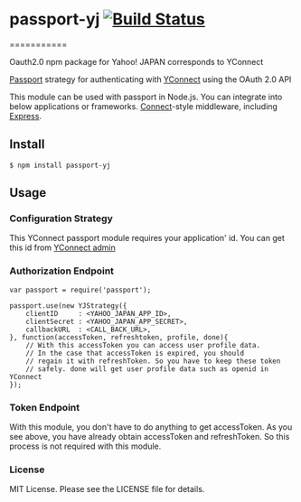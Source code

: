 # passport-yj   [![Build Status](https://travis-ci.org/Lewuathe/passport-yj.png?branch=master)](https://travis-ci.org/Lewuathe/passport-yj)
===========

Oauth2.0 npm package for Yahoo! JAPAN corresponds to YConnect

[Passport](http://passportjs.org/) strategy for authenticating with [YConnect](http://developer.yahoo.co.jp/yconnect/) using the OAuth 2.0 API

This module can be used with passport in Node.js.
You can integrate into below applications or frameworks.
[Connect](http://www.senchalabs.org/connect/)-style middleware, including
[Express](http://expressjs.com/).

## Install

    $ npm install passport-yj

## Usage

### Configuration Strategy

This YConnect passport module requires your application' id. 
You can get this id from [YConnect admin](http://developer.yahoo.co.jp/start/)

### Authorization Endpoint

    var passport = require('passport');
	
	passport.use(new YJStrategy({
	    clientID     : <YAHOO_JAPAN_APP_ID>,
		clientSecret : <YAHOO_JAPAN_APP_SECRET>,
		callbackURL  : <CALL_BACK_URL>,
	}, function(accessToken, refreshtoken, profile, done){
	    // With this accessToken you can access user profile data.
		// In the case that accessToken is expired, you should 
		// regain it with refreshToken. So you have to keep these token
		// safely. done will get user profile data such as openid in YConnect	
	});


### Token Endpoint

With this module, you don't have to do anything to get accessToken. 
As you see above, you have already obtain accessToken and refreshToken.
So this process is not required with this module.

### License

MIT License. Please see the LICENSE file for details.
    

